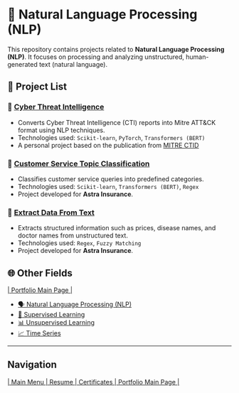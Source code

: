 # 🧠 Natural Language Processing (NLP)
This repository contains projects related to **Natural Language Processing (NLP)**. It focuses on processing and analyzing unstructured, human-generated text (natural language).

## 📁 Project List
### 📌 [Cyber Threat Intelligence](https://github.com/Raynaldi-DC/Natural-Language-Processing/tree/main/Cyber-Threat-Intelegence)
- Converts Cyber Threat Intelligence (CTI) reports into Mitre ATT&CK format using NLP techniques.
- Technologies used: `Scikit-learn`, `PyTorch`, `Transformers (BERT)`
- A personal project based on the publication from [MITRE CTID](https://ctid.mitre.org/projects/threat-report-attck-mapper-tram)

### 📌 [Customer Service Topic Classification](https://github.com/Raynaldi-DC/Natural-Language-Processing/tree/main/Customer-Service-Topic-Classification)
- Classifies customer service queries into predefined categories.
- Technologies used: `Scikit-learn`, `Transformers (BERT)`, `Regex`
- Project developed for **Astra Insurance**.

### 📌 [Extract Data From Text](https://github.com/Raynaldi-DC/Natural-Language-Processing/tree/main/Extract-Data-From-Text)
- Extracts structured information such as prices, disease names, and doctor names from unstructured text.
- Technologies used: `Regex`, `Fuzzy Matching`
- Project developed for **Astra Insurance**.

## 🌐 Other Fields
[| Portfolio Main Page |](https://github.com/Raynaldi-DC/Portofolio)  
- [🗣️ Natural Language Processing (NLP)](https://github.com/Raynaldi-DC/Natural-Language-Processing)  
- [🧠 Supervised Learning](https://github.com/Raynaldi-DC/Supervised-Learning)  
- [📊 Unsupervised Learning](https://github.com/Raynaldi-DC/Unsupervised-Learning)  
- [📈 Time Series](https://github.com/Raynaldi-DC/Time-Series)   

---

## Navigation
[| Main Menu ](https://github.com/Raynaldi-DC)[| Resume ](https://github.com/Raynaldi-DC/Resume)[| Certificates ](https://github.com/Raynaldi-DC/Certificates)[| Portfolio Main Page |](https://github.com/Raynaldi-DC/Portofolio)
